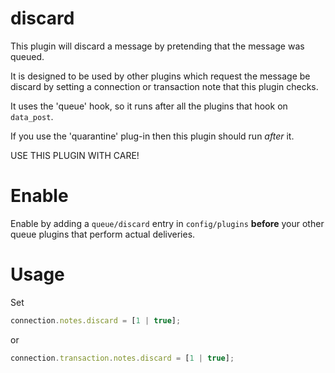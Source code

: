 # discard

This plugin will discard a message by pretending that the message was queued.

It is designed to be used by other plugins which request the message be
discard by setting a connection or transaction note that this plugin
checks.

It uses the 'queue' hook, so it runs after all the plugins that hook on `data_post`.

If you use the 'quarantine' plug-in then this plugin should run _after_ it.

USE THIS PLUGIN WITH CARE!

# Enable

Enable by adding a `queue/discard` entry in `config/plugins` **before** your
other queue plugins that perform actual deliveries.

# Usage

Set

```javascript
connection.notes.discard = [1 | true];
```

or

```javascript
connection.transaction.notes.discard = [1 | true];
```
